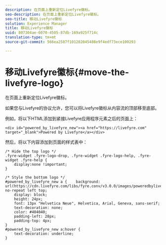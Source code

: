 ```yaml
---
description: 在页面上重新定位Livefyre徽标。
seo-description: 在页面上重新定位Livefyre徽标。
seo-title: 移动Livefyre徽标
solution: Experience Manager
title: 移动Livefyre徽标
uuid: 807304ae-6070-4505-87db-169a925f714c
translation-type: tm+mt
source-git-commit: 566ea2587f101202045488e9f4edf73ece100293

---
```



# 移动Livefyre徽标{#move-the-livefyre-logo}

在页面上重新定位Livefyre徽标。

如果您与Livefyre的协议允许，您可以将Livefyre徽标从内容流的顶部移至底部。

例如，将以下HTML添加到紧接Livefyre应用程序元素之后的页面上：

```
<div id="powered_by_livefyre_new"><a href="https://livefyre.com" target="_blank">Powered by Livefyre</a></div>
```

然后，将以下内容添加到页面的样式表中：

```
/* Hide the top logo */ 
.fyre-widget .fyre-logo-drop, .fyre-widget .fyre-logo-help, .fyre-widget .fyre-help { 
    display:none !important; 
} 
  
/* Style the bottom logo */ 
#powered_by_livefyre_new a {    background: url(https://cdn.livefyre.com/libs/fyre.conv/v3.0.0/images/poweredbylivefyre.png) no-repeat left top; 
    display: block; 
    height: 24px; 
    font: 13px "Helvetica Neue", Helvetica, Arial, Geneva, sans-serif; 
    text-decoration: none; 
    color: #404040; 
    padding-left: 28px; 
    padding-top: 4px; 
} 
#powered_by_livefyre_new a:hover { 
    text-decoration: underline; 
}
```

